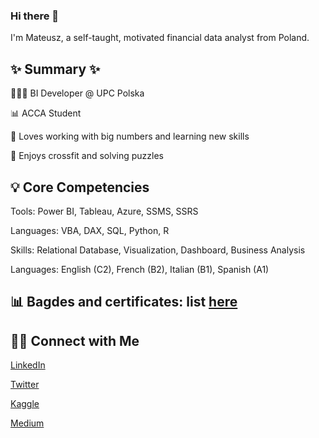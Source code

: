 ### Hi there 👋

I'm Mateusz, a self-taught, motivated financial data analyst from Poland.

## ✨ Summary ✨


👩🏻‍💻 BI Developer @ UPC Polska

📊 ACCA Student

📝 Loves working with big numbers and learning new skills

🥑 Enjoys crossfit and solving puzzles 

## 💡 Core Competencies

Tools: Power BI, Tableau, Azure, SSMS, SSRS 

Languages: VBA, DAX, SQL, Python, R

Skills: Relational Database, Visualization, Dashboard, Business Analysis

Languages: English (C2), French (B2), Italian (B1), Spanish (A1)

## 📊 Bagdes and certificates: list [here](https://www.credly.com/users/mateusz-wiatr/badges)

## 🙌🏻 Connect with Me

[LinkedIn](https://www.linkedin.com/in/mateuszwiatr/)

[Twitter](https://twitter.com/Mateusz_Wiatr)

[Kaggle](https://www.kaggle.com/mateuszwiatr)

[Medium](https://medium.com/@mateuszwiatr)

<!--
**MateuszWiatr/mateuszwiatr** is a ✨ _special_ ✨ repository because its `README.md` (this file) appears on your GitHub profile.

Here are some ideas to get you started:

- 🔭 I’m currently working on ...
- 🌱 I’m currently learning ...
- 👯 I’m looking to collaborate on ...
- 🤔 I’m looking for help with ...
- 💬 Ask me about ...
- 📫 How to reach me: ...
- 😄 Pronouns: ...
- ⚡ Fun fact: ...
-->

